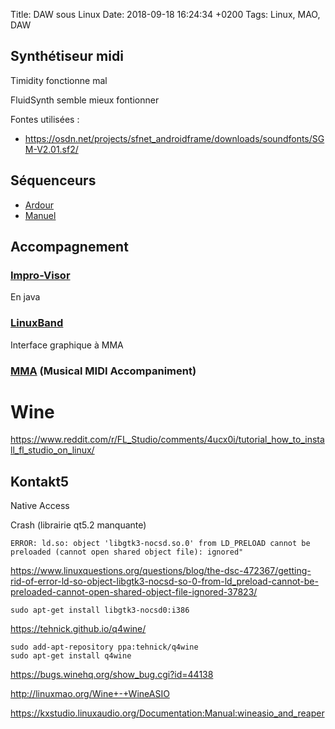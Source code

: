 Title:  DAW sous Linux
Date:   2018-09-18 16:24:34 +0200
Tags: Linux, MAO, DAW


## Synthétiseur midi

Timidity fonctionne mal

FluidSynth semble mieux fontionner

Fontes utilisées :

* <https://osdn.net/projects/sfnet_androidframe/downloads/soundfonts/SGM-V2.01.sf2/>

## Séquenceurs

* [Ardour](http://ardour.org/)
* [Manuel](http://manual.ardour.org/working-with-midi/)

## Accompagnement

### [Impro-Visor](https://www.cs.hmc.edu/~keller/jazz/improvisor/)

En java

### [LinuxBand](http://linuxband.org/)

Interface graphique à MMA

### [MMA](https://www.mellowood.ca/mma/) (Musical MIDI Accompaniment)

# Wine

<https://www.reddit.com/r/FL_Studio/comments/4ucx0i/tutorial_how_to_install_fl_studio_on_linux/>

## Kontakt5

Native Access

Crash (librairie qt5.2 manquante)

	ERROR: ld.so: object 'libgtk3-nocsd.so.0' from LD_PRELOAD cannot be preloaded (cannot open shared object file): ignored" 

<https://www.linuxquestions.org/questions/blog/the-dsc-472367/getting-rid-of-error-ld-so-object-libgtk3-nocsd-so-0-from-ld_preload-cannot-be-preloaded-cannot-open-shared-object-file-ignored-37823/>

	sudo apt-get install libgtk3-nocsd0:i386

<https://tehnick.github.io/q4wine/>

	sudo add-apt-repository ppa:tehnick/q4wine
	sudo apt-get install q4wine

<https://bugs.winehq.org/show_bug.cgi?id=44138>

<http://linuxmao.org/Wine+-+WineASIO>

<https://kxstudio.linuxaudio.org/Documentation:Manual:wineasio_and_reaper>
